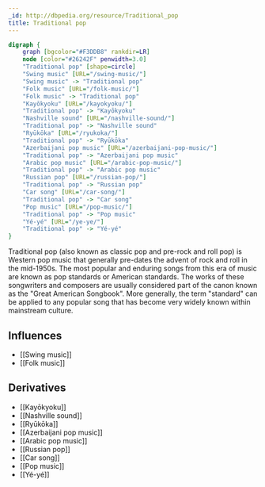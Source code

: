 ```yaml
---
_id: http://dbpedia.org/resource/Traditional_pop
title: Traditional pop
---
```


```dot
digraph {
	graph [bgcolor="#F3DDB8" rankdir=LR]
	node [color="#26242F" penwidth=3.0]
	"Traditional pop" [shape=circle]
	"Swing music" [URL="/swing-music/"]
	"Swing music" -> "Traditional pop"
	"Folk music" [URL="/folk-music/"]
	"Folk music" -> "Traditional pop"
	"Kayōkyoku" [URL="/kayokyoku/"]
	"Traditional pop" -> "Kayōkyoku"
	"Nashville sound" [URL="/nashville-sound/"]
	"Traditional pop" -> "Nashville sound"
	"Ryūkōka" [URL="/ryukoka/"]
	"Traditional pop" -> "Ryūkōka"
	"Azerbaijani pop music" [URL="/azerbaijani-pop-music/"]
	"Traditional pop" -> "Azerbaijani pop music"
	"Arabic pop music" [URL="/arabic-pop-music/"]
	"Traditional pop" -> "Arabic pop music"
	"Russian pop" [URL="/russian-pop/"]
	"Traditional pop" -> "Russian pop"
	"Car song" [URL="/car-song/"]
	"Traditional pop" -> "Car song"
	"Pop music" [URL="/pop-music/"]
	"Traditional pop" -> "Pop music"
	"Yé-yé" [URL="/ye-ye/"]
	"Traditional pop" -> "Yé-yé"
}
```

Traditional pop (also known as classic pop and pre-rock and roll pop) is Western pop music that generally pre-dates the advent of rock and roll in the mid-1950s. The most popular and enduring songs from this era of music are known as pop standards or American standards. The works of these songwriters and composers are usually considered part of the canon known as the "Great American Songbook". More generally, the term "standard" can be applied to any popular song that has become very widely known within mainstream culture.

## Influences
- [[Swing music]]
- [[Folk music]]

## Derivatives
- [[Kayōkyoku]]
- [[Nashville sound]]
- [[Ryūkōka]]
- [[Azerbaijani pop music]]
- [[Arabic pop music]]
- [[Russian pop]]
- [[Car song]]
- [[Pop music]]
- [[Yé-yé]]
